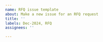 ```yaml
---
name: RFQ issue template
about: Make a new issue for an RFQ request
title: ''
labels: Dec-2024, RFQ
assignees: ''

---
```



